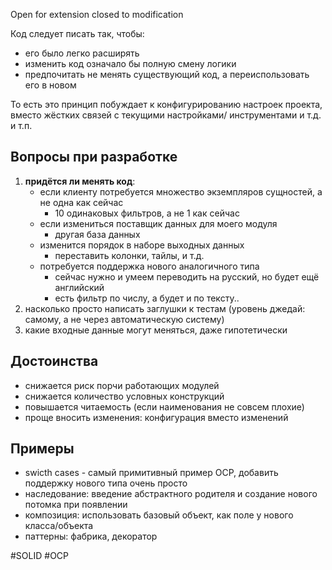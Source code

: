 Open for extension closed to modification

Код следует писать так, чтобы:
- его было легко расширять
- изменить код означало бы полную смену логики
- предпочитать не менять существующий код, а переиспользовать его в новом

То есть это принцип побуждает к конфигурированию настроек проекта, вместо жёстких связей с текущими настройками/ инструментами и т.д. и т.п. 

## Вопросы при разработке

1) **придётся ли менять код**:
	- если клиенту потребуется множество экземпляров сущностей, а не одна как сейчас 
		- 10 одинаковых фильтров, а не 1 как сейчас
	- если измениться поставщик данных для моего модуля 
		- другая база данных
	- изменится порядок в наборе выходных данных
		- переставить колонки, тайлы, и т.д.
	- потребуется поддержка нового аналогичного типа 
		-  сейчас нужно и умеем переводить на русский, но будет ещё английский
		- есть фильтр по числу, а будет и по тексту..
 2) насколько просто написать заглушки к тестам (уровень джедай: самому, а не через автоматическую систему)
3) какие входные данные могут меняться, даже гипотетически

## Достоинства

- снижается риск порчи работающих модулей
- снижается количество условных конструкций
- повышается читаемость (если наименования не совсем плохие)
- проще вносить изменения: конфигурация вместо изменений

## Примеры

- swicth cases - самый примитивный пример OCP, добавить поддержку нового типа очень просто
- наследование: введение абстрактного родителя и создание нового потомка при появлении 
- композиция: использовать базовый объект, как поле у нового класса/объекта
- паттерны: фабрика, декоратор



#SOLID #OCP